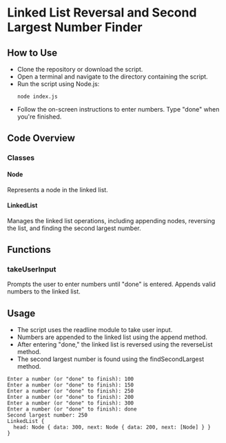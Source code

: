 <h1>Linked List Reversal and Second Largest Number Finder</h1>

<h2>How to Use</h2>
<ul>
<li>Clone the repository or download the script.</li>
<li>Open a terminal and navigate to the directory containing the script.</li>
<li>Run the script using Node.js:</li>

```
node index.js
```
<li>Follow the on-screen instructions to enter numbers. Type "done" when you're finished.</li>
</ul>

<h2>Code Overview</h2>
<h3>Classes</h3>
<h4>Node</h4>
<p>Represents a node in the linked list.</p>
<h4>LinkedList</h4>
<p>Manages the linked list operations, including appending nodes, reversing the list, and finding the second largest number.</p>

<h2>Functions</h2>
<h3>takeUserInput</h3>
<p>Prompts the user to enter numbers until "done" is entered.
Appends valid numbers to the linked list.</p>

<h2>Usage</h2>
<ul>
<li>The script uses the readline module to take user input.</li>
<li>Numbers are appended to the linked list using the append method.</li>
<li>After entering "done," the linked list is reversed using the reverseList method.</li>
<li>The second largest number is found using the findSecondLargest method.</li>
</ul>

```
Enter a number (or "done" to finish): 100
Enter a number (or "done" to finish): 150
Enter a number (or "done" to finish): 250
Enter a number (or "done" to finish): 200
Enter a number (or "done" to finish): 300
Enter a number (or "done" to finish): done
Second largest number: 250
LinkedList {
  head: Node { data: 300, next: Node { data: 200, next: [Node] } }
}
```
